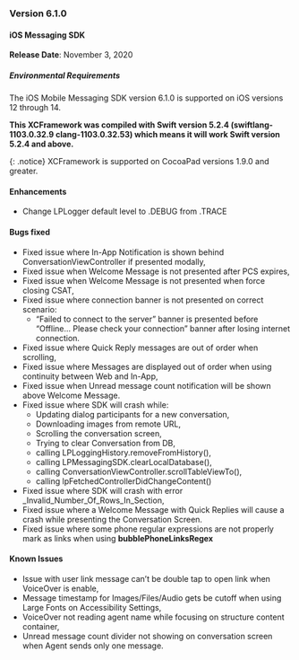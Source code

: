### Version 6.1.0
#### iOS Messaging SDK

**Release Date**: November 3, 2020

##### Environmental Requirements
The iOS Mobile Messaging SDK version 6.1.0 is supported on iOS versions 12 through 14. 

**This XCFramework was compiled with Swift version 5.2.4 (swiftlang-1103.0.32.9 clang-1103.0.32.53) which means it will work Swift version 5.2.4 and above.**

{: .notice} 
XCFramework is supported on CocoaPad versions 1.9.0 and greater.

#### Enhancements
* Change LPLogger default level to .DEBUG from .TRACE

#### Bugs fixed
* Fixed issue where In-App Notification is shown behind ConversationViewController if presented modally,
* Fixed issue when Welcome Message is not presented after PCS expires,
* Fixed issue when Welcome Message is not presented when force closing CSAT,
* Fixed issue where connection banner is not presented on correct scenario:
    - “Failed to connect to the server” banner is presented before “Offline...  Please check your connection” banner after losing internet connection.
* Fixed issue where Quick Reply messages are out of order when scrolling,
* Fixed issue where Messages are displayed out of order when using continuity between Web and In-App,
* Fixed issue when Unread message count notification will be shown above Welcome Message.
* Fixed issue where SDK will crash while:
    - Updating dialog participants for a new conversation,
    - Downloading images from remote URL,
    - Scrolling the conversation screen,
    - Trying to clear Conversation from DB,
    - calling LPLoggingHistory.removeFromHistory(),
    - calling LPMessagingSDK.clearLocalDatabase(),
    - calling ConversationViewController.scrollTableViewTo(),
    - calling lpFetchedControllerDidChangeContent()
* Fixed issue where SDK will crash with error _Invalid_Number_Of_Rows_In_Section,
* Fixed issue where a Welcome Message with Quick Replies will cause a crash while presenting the Conversation Screen.
* Fixed issue where some phone regular expressions are not properly mark as links when using **bubblePhoneLinksRegex**

#### Known Issues 
* Issue with user link message can’t be double tap to open link when VoiceOver is enable,
* Message timestamp for Images/Files/Audio gets be cutoff when using Large Fonts on Accessibility Settings,
* VoiceOver not reading agent name while focusing on structure content container,
* Unread message count divider not showing on conversation screen when Agent sends only one message.


